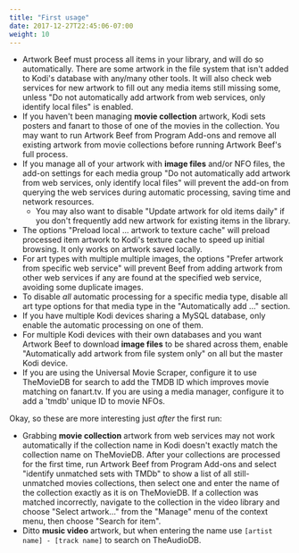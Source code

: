 ```yaml
---
title: "First usage"
date: 2017-12-27T22:45:06-07:00
weight: 10
---
```


- Artwork Beef must process all items in your library, and will do so automatically. There are some
  artwork in the file system that isn't added to Kodi's database with any/many other tools. It
  will also check web services for new artwork to fill out any media items still missing some, unless
  "Do not automatically add artwork from web services, only identify local files" is enabled.
- If you haven't been managing **movie collection** artwork, Kodi sets posters and fanart to those of one of the movies
  in the collection. You may want to run Artwork Beef from Program Add-ons and remove all existing artwork from
  movie collections before running Artwork Beef's full process.
- If you manage all of your artwork with **image files** and/or NFO files, the add-on settings for each media group
  "Do not automatically add artwork from web services, only identify local files" will prevent the add-on from
  querying the web services during automatic processing, saving time and network resources.
  - You may also want to disable "Update artwork for old items daily" if you don't frequently add
    new artwork for existing items in the library.
- The options "Preload local ... artwork to texture cache" will preload processed item artwork
  to Kodi's texture cache to speed up initial browsing. It only works on artwork saved locally.
- For art types with multiple multiple images, the options "Prefer artwork from specific web service"
  will prevent Beef from adding artwork from other web services if any are found at the specified
  web service, avoiding some duplicate images.
- To disable _all_ automatic processing for a specific media type, disable all art type options
  for that media type in the "Automatically add ..." section.
- If you have multiple Kodi devices sharing a MySQL database, only enable the
  automatic processing on one of them.
- For multiple Kodi devices with their own databases and you want Artwork Beef to download
  **image files** to be shared across them, enable "Automatically add artwork from file system only" on
  all but the master Kodi device.
- If you are using the Universal Movie Scraper, configure it to use TheMovieDB for search to add
  the TMDB ID which improves movie matching on fanart.tv. If you are using a media manager, configure it
  to add a 'tmdb' unique ID to movie NFOs.

Okay, so these are more interesting just _after_ the first run:

- Grabbing **movie collection** artwork from web services may not work automatically if the collection name in
  Kodi doesn't exactly match the collection name on TheMovieDB. After your collections are processed for the
  first time, run Artwork Beef from Program Add-ons and select "identify unmatched sets with TMDb"
  to show a list of all still-unmatched movies collections, then select one and enter the name of the collection
  exactly as it is on TheMovieDB. If a collection was matched incorrectly, navigate to the collection in the video
  library and choose "Select artwork..." from the "Manage" menu of the context menu, then choose "Search for item".
- Ditto **music video** artwork, but when entering the name use `[artist name] - [track name]` to search
  on TheAudioDB.

